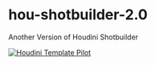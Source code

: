 # hou-shotbuilder-2.0

Another Version of Houdini Shotbuilder 



[![Houdini Template Pilot](https://i.ibb.co/CBy3vhT/sb.jpg)](https://vimeo.com/925333647/dd789afd72) 
